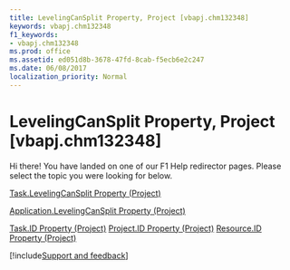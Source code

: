 ```yaml
---
title: LevelingCanSplit Property, Project [vbapj.chm132348]
keywords: vbapj.chm132348
f1_keywords:
- vbapj.chm132348
ms.prod: office
ms.assetid: ed051d8b-3678-47fd-8cab-f5ecb6e2c247
ms.date: 06/08/2017
localization_priority: Normal
---
```



# LevelingCanSplit Property, Project [vbapj.chm132348]

Hi there! You have landed on one of our F1 Help redirector pages. Please select the topic you were looking for below.

[Task.LevelingCanSplit Property (Project)](https://msdn.microsoft.com/library/493c8e67-08c1-ccf9-6887-8f7315358f67%28Office.15%29.aspx)

[Application.LevelingCanSplit Property (Project)](https://msdn.microsoft.com/library/3c3c523d-5a5f-3b12-f411-97c95793b4c7%28Office.15%29.aspx)

[Task.ID Property (Project)](https://msdn.microsoft.com/library/ce9b7773-77ae-c2ab-be11-08c20b57813e%28Office.15%29.aspx)
[Project.ID Property (Project)](https://msdn.microsoft.com/library/d21541b3-d6ff-546e-8207-48b8cd180d2c%28Office.15%29.aspx)
[Resource.ID Property (Project)](https://msdn.microsoft.com/library/15e18fda-ca6d-c81b-55c8-ad21605f75fc%28Office.15%29.aspx)

[!include[Support and feedback](~/includes/feedback-boilerplate.md)]